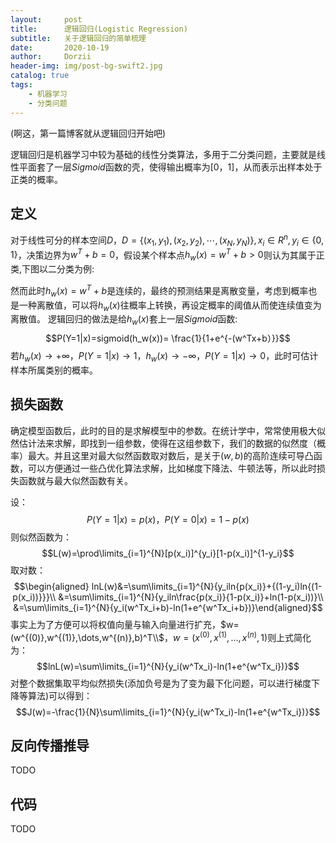 ```yaml
---
layout:     post
title:      逻辑回归(Logistic Regression)
subtitle:   关于逻辑回归的简单梳理
date:       2020-10-19
author:     Dorzii
header-img: img/post-bg-swift2.jpg
catalog: true
tags:
    - 机器学习
    - 分类问题
---
```




(啊这，第一篇博客就从逻辑回归开始吧)

逻辑回归是机器学习中较为基础的线性分类算法，多用于二分类问题，主要就是线性平面套了一层$Sigmoid$函数的壳，使得输出概率为[0，1]，从而表示出样本处于正类的概率。

## 定义

对于线性可分的样本空间$D$，$D=\{(x_1,y_1),(x_2,y_2),\cdots,(x_N,y_N)\},x_i \in R^n,y_i\in\{0,1\}$，决策边界为$w^T+b=0$，假设某个样本点$h_w(x)=w^T+b>0$则认为其属于正类,下图以二分类为例:

然而此时$h_w(x)=w^T+b$是连续的，最终的预测结果是离散变量，考虑到概率也是一种离散值，可以将$h_w(x)$往概率上转换，再设定概率的阈值从而使连续值变为离散值。
逻辑回归的做法是给$h_w(x)$套上一层$Sigmoid$函数:
$$P(Y=1|x)=sigmoid(h_w(x))= \frac{1}{1+e^{-(w^Tx+b）}}$$
若$h_w(x)\rightarrow+\infty，P(Y=1|x)\rightarrow1，h_w(x)\rightarrow-\infty$，$P(Y=1|x)\rightarrow0$，此时可估计样本所属类别的概率。

## 损失函数

确定模型函数后，此时的目的是求解模型中的参数。在统计学中，常常使用极大似然估计法来求解，即找到一组参数，使得在这组参数下，我们的数据的似然度（概率）最大。并且这里对最大似然函数取对数后，是关于$(w,b)$的高阶连续可导凸函数，可以方便通过一些凸优化算法求解，比如梯度下降法、牛顿法等，所以此时损失函数就与最大似然函数有关。

设：
$$P(Y=1|x)=p(x)，P(Y=0|x)=1-p(x)$$
则似然函数为：
$$L(w)=\prod\limits_{i=1}^{N}[p(x_i)]^{y_i}[1-p(x_i)]^{1-y_i}$$
取对数：
$$\begin{aligned}
lnL(w)&=\sum\limits_{i=1}^{N}{y_iln{p(x_i)}+{(1-y_i)ln{(1-p(x_i))}}}\\
&=\sum\limits_{i=1}^{N}{y_iln\frac{p(x_i)}{1-p(x_i)}+ln(1-p(x_i))}\\
&=\sum\limits_{i=1}^{N}{y_i(w^Tx_i+b)-ln(1+e^{w^Tx_i+b})}\end{aligned}$$
事实上为了方便可以将权值向量与输入向量进行扩充，$w=(w^{(0)},w^{(1)},\dots,w^{(n)},b)^T\\$，$w=(x^{(0)},x^{(1)},\dots,x^{(n)},1)$则上式简化为：
$$lnL(w)=\sum\limits_{i=1}^{N}{y_i(w^Tx_i)-ln(1+e^{w^Tx_i})}$$
对整个数据集取平均似然损失(添加负号是为了变为最下化问题，可以进行梯度下降等算法)可以得到：
$$J(w)=-\frac{1}{N}\sum\limits_{i=1}^{N}{y_i(w^Tx_i)-ln(1+e^{w^Tx_i})}$$

## 反向传播推导

TODO

## 代码

TODO

